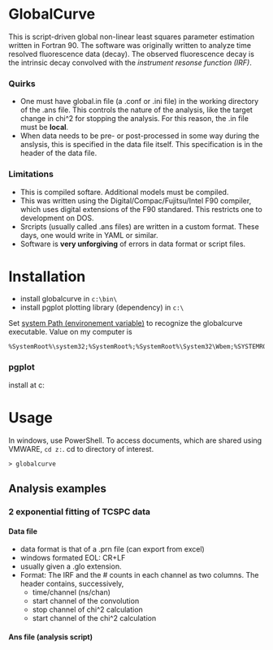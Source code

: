 GlobalCurve
===========

This is script-driven global non-linear least squares parameter estimation written in Fortran 90. The software was originally written to analyze time resolved fluorescence data (decay). The observed fluorescence decay is the intrinsic decay convolved with the *instrument resonse function (IRF)*. 

### Quirks ###
- One must have global.in file (a .conf or .ini file) in the working directory of the .ans file. This controls the nature of the analysis, like the target change in chi^2 for stopping the analysis. For this reason, the .in file must be **local**.
- When data needs to be pre- or post-processed in some way during the anslysis, this is specified in the data file itself. This specification is in the header of the data file. 

### Limitations ###
- This is compiled softare. Additional models must be compiled. 
- This was written using the Digital/Compac/Fujitsu/Intel F90 compiler, which uses digital extensions of the F90 standared. This restricts one to development on DOS.
- Srcripts (usually called .ans files) are written in a custom format. These days, one would write in YAML or similar.
- Software is **very unforgiving** of errors in data format or script files.



Installation
============
- install globalcurve in ``c:\bin\``
- install pgplot plotting library (dependency) in ``c:\``

Set [system Path (environement variable)](http://www.computerhope.com/issues/ch000549.htm) to recognize the globalcurve executable. Value on my computer is 
```
%SystemRoot%\system32;%SystemRoot%;%SystemRoot%\System32\Wbem;%SYSTEMROOT%\System32\WindowsPowerShell\v1.0\;C:\bin\GlobalCurve
```


### pgplot
install at c:


Usage
=====

In windows, use PowerShell. To access documents, which are shared using VMWARE, `cd z:`. cd to directory of interest. 

```
> globalcurve
```


## Analysis examples

### 2 exponential fitting of TCSPC data
#### Data file
- data format is that of a .prn file (can export from excel)
- windows formated EOL: CR+LF
- usually given a .glo extension.
- Format: The IRF and the # counts in each channel as two columns. The header contains, successively, 
    * time/channel (ns/chan) 
    * start channel of the convolution
    * stop channel of chi^2 calculation
    * start channel of the chi^2 calculation

#### Ans file (analysis script)

